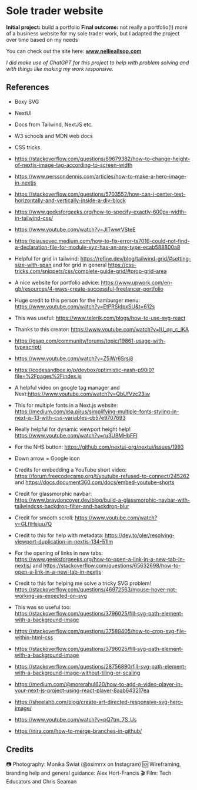 # Sole trader website

**Initial project:** build a portfolio
**Final outcome:** not really a portfolio(!) more of a business website for my sole trader work, but I adapted the project over time based on my needs

You can check out the site here: **www.nellieallsop.com**

_I did make use of ChatGPT for this project to help with problem solving and with things like making my work responsive._

## References

- Boxy SVG
- NextUI
- Docs from Tailwind, NextJS etc.
- W3 schools and MDN web docs
- CSS tricks

- https://stackoverflow.com/questions/69679382/how-to-change-height-of-nextjs-image-tag-according-to-screen-width

- https://www.perssondennis.com/articles/how-to-make-a-hero-image-in-nextjs

- https://stackoverflow.com/questions/5703552/how-can-i-center-text-horizontally-and-vertically-inside-a-div-block

- https://www.geeksforgeeks.org/how-to-specify-exactly-600px-width-in-tailwind-css/

- https://www.youtube.com/watch?v=JITwwrVSteE

- https://pjausovec.medium.com/how-to-fix-error-ts7016-could-not-find-a-declaration-file-for-module-xyz-has-an-any-type-ecab588800a8

- Helpful for grid in tailwind: https://refine.dev/blog/tailwind-grid/#setting-size-with-span and for grid in general https://css-tricks.com/snippets/css/complete-guide-grid/#prop-grid-area

- A nice website for portfolio advice: https://www.upwork.com/en-gb/resources/4-ways-create-successful-freelancer-portfolio

- Huge credit to this person for the hamburger menu: https://www.youtube.com/watch?v=EtPRSidpxSU&t=612s

- This was useful: https://www.telerik.com/blogs/how-to-use-svg-react

- Thanks to this creator: https://www.youtube.com/watch?v=IU_qq_c_lKA

- https://gsap.com/community/forums/topic/19861-usage-with-typescript/

- https://www.youtube.com/watch?v=Z5iWr6Srsj8

- https://codesandbox.io/p/devbox/optimistic-nash-p90i0?file=%2Fpages%2Findex.js

- A helpful video on google tag manager and Next:https://www.youtube.com/watch?v=QbUfVzc23iw

- This for multiple fonts in a Next.js website: https://medium.com/@a.pirus/simplifying-multiple-fonts-styling-in-next-js-13-with-css-variables-cb57e9707693

- Really helpful for dynamic viewport height help! https://www.youtube.com/watch?v=ru3U8MHbFFI

- For the NHS button: https://github.com/nextui-org/nextui/issues/1993

- Down arrow = Google icon

- Credits for embedding a YouTube short video: https://forum.freecodecamp.org/t/youtube-refused-to-connect/245262 and https://docs.document360.com/docs/embed-youtube-shorts

- Credit for glassmorphic navbar: https://www.braydoncoyer.dev/blog/build-a-glassmorphic-navbar-with-tailwindcss-backdrop-filter-and-backdrop-blur

- Credit for smooth scroll: https://www.youtube.com/watch?v=GLfIHsjuu7Q

- Credit to this for help with metadata: https://dev.to/oler/resolving-viewport-duplication-in-nextjs-134-51lm

- For the opening of links in new tabs: https://www.geeksforgeeks.org/how-to-open-a-link-in-a-new-tab-in-nextjs/ and https://stackoverflow.com/questions/65632698/how-to-open-a-link-in-a-new-tab-in-nextjs

- Credit to this for helping me solve a tricky SVG problem! https://stackoverflow.com/questions/46972563/mouse-hover-not-working-as-expected-on-svg

- This was so useful too: https://stackoverflow.com/questions/3796025/fill-svg-path-element-with-a-background-image

- https://stackoverflow.com/questions/37588405/how-to-crop-svg-file-within-html-css

- https://stackoverflow.com/questions/3796025/fill-svg-path-element-with-a-background-image

- https://stackoverflow.com/questions/28756890/fill-svg-path-element-with-a-background-image-without-tiling-or-scaling

- https://medium.com/@morerahul620/how-to-add-a-video-player-in-your-next-js-project-using-react-player-8aab643217ea

- https://sheelahb.com/blog/create-art-directed-responsive-svg-hero-image/

- https://www.youtube.com/watch?v=pQ7tm_7S_Us

- https://nira.com/how-to-merge-branches-in-github/

## Credits

📷 Photography: Monika Świat (@xsimrrx on Instagram)
🆘 Wireframing, branding help and general guidance: Alex Hort-Francis
🎬 Film: Tech Educators and Chris Seaman
